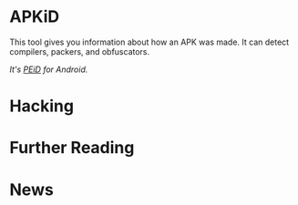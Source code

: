 # APKiD

This tool gives you information about how an APK was made. It can detect compilers, packers, and obfuscators.

_It's [PEiD](https://www.aldeid.com/wiki/PEiD) for Android._


# Hacking



# Further Reading


# News